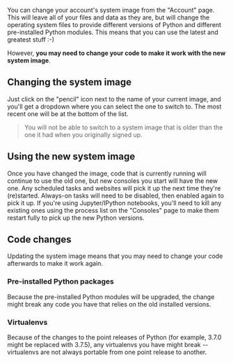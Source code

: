 <!--
.. title: Changing your system image
.. slug: ChangingSystemImage
.. date: 2021-08-12 14:35:28 UTC+01:00
.. tags:
.. category:
.. link:
.. description:
.. type: text
-->

You can change your account's system image from the "Account" page.  This will
leave all of your files and data as they are, but will change the operating
system files to provide different versions of Python and different pre-installed
Python modules.  This means that you can use the latest and greatest stuff :-)

However, **you may need to change your code to make it work with the new
system image**.

## Changing the system image

Just click on the "pencil" icon next to the name of your current image, and
you'll get a dropdown where you can select the one to switch to.  The most
recent one will be at the bottom of the list.

> You will not be able to switch to a system image that is older than the one
> it had when you originally signed up.


## Using the new system image

Once you have changed the image, code that is currently running will
continue to use the old one, but new consoles you start will
have the new one.  Any scheduled tasks and
websites will pick it up the next time they're (re)started.  Always-on tasks
will need to be disabled, then enabled again to pick it up.
If you're using Jupyter/IPython notebooks, you'll need to kill
any existing ones using the process list on the "Consoles" page
to make them restart fully to pick up the new Python versions.


## Code changes

Updating the system image means that you may need to change your code afterwards
to make it work again.

### Pre-installed Python packages

Because the pre-installed Python modules will be upgraded,
the change might break any code you have that relies on the old
installed versions.

### Virtualenvs

Because of the changes to the point releases of Python
(for example, 3.7.0 might be replaced with 3.7.5), any
virtualenvs you have might break -- virtualenvs are not always portable from one
point release to another.
